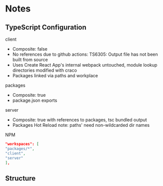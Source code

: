# Notes

## TypeScript Configuration

client

- Composite: false
- No references due to github actions: TS6305: Output file has not been built from source
- Uses Create React App's internal webpack untouched, module lookup directories modified with craco
- Packages linked via paths and workplace

packages

- Composite: true
- package.json exports

server

- Composite: true with references to packages, tsc bundled output
- Packages Hot Reload note: paths' need non-wildcarded dir names

NPM

```json
"workspaces": [
"packages/*",
"client",
"server"
],
```

## Structure
